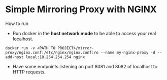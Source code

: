 # Simple Mirroring Proxy with NGINX

How to run

* Run docker in the **host network mode** to be able to access your real localhost.

```shell script
docker run -v <PATH TO PROJECT>/mirror-proxy/nginx.conf:/etc/nginx/nginx.conf:ro --name my-nginx-proxy -d --add-host local:10.254.254.254 nginx 
```

* Have some endpoints listening on port 8081 and 8082 of localhost to HTTP requests.